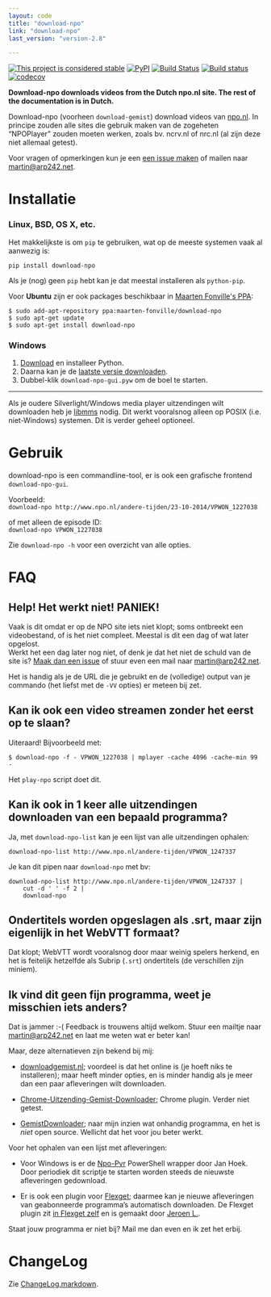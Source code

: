 ```yaml
---
layout: code
title: "download-npo"
link: "download-npo"
last_version: "version-2.8"

---
```


[![This project is considered stable](https://img.shields.io/badge/Status-stable-green.svg)](https://arp242.net/status/stable)
[![PyPI](https://img.shields.io/pypi/v/download-npo.svg)](https://pypi.python.org/pypi/download-npo)
[![Build Status](https://travis-ci.org/Carpetsmoker/download-npo.svg?branch=master)](https://travis-ci.org/Carpetsmoker/download-npo)
[![Build status](https://ci.appveyor.com/api/projects/status/72k47k6m209o2u25/branch/master?svg=true)](https://ci.appveyor.com/project/Carpetsmoker/download-npo/branch/master)
[![codecov](https://codecov.io/gh/Carpetsmoker/download-npo/branch/master/graph/badge.svg)](https://codecov.io/gh/Carpetsmoker/download-npo)


**Download-npo downloads videos from the Dutch npo.nl site. The rest of the
documentation is in Dutch.**

Download-npo (voorheen `download-gemist`) download videos van [npo.nl][npo]. In
principe zouden alle sites die gebruik maken van de zogeheten “NPOPlayer” zouden
moeten werken, zoals bv. ncrv.nl of nrc.nl (al zijn deze niet allemaal getest).

Voor vragen of opmerkingen kun je een [een issue maken][issue] of mailen naar
[martin@arp242.net][mail].


Installatie
===========
### Linux, BSD, OS X, etc.
Het makkelijkste is om `pip` te gebruiken, wat op de meeste systemen vaak al
aanwezig is:

    pip install download-npo

Als je (nog) geen `pip` hebt kan je dat meestal installeren als `python-pip`.

Voor **Ubuntu** zijn er ook packages beschikbaar in [Maarten Fonville's
PPA][ppa]:

	$ sudo add-apt-repository ppa:maarten-fonville/download-npo
	$ sudo apt-get update
	$ sudo apt-get install download-npo

### Windows

1. [Download][d-py] en installeer Python.
2. Daarna kan je de [laatste versie downloaden][releases].
3. Dubbel-klik `download-npo-gui.pyw` om de boel te starten.

---------------

Als je oudere Silverlight/Windows media player uitzendingen wilt downloaden heb
je [libmms][libmms] nodig. Dit werkt vooralsnog alleen op POSIX (i.e.
niet-Windows) systemen. Dit is verder geheel optioneel.


Gebruik
=======
download-npo is een commandline-tool, er is ook een grafische frontend
`download-npo-gui`.

Voorbeeld:  
`download-npo http://www.npo.nl/andere-tijden/23-10-2014/VPWON_1227038`

of met alleen de episode ID:  
`download-npo VPWON_1227038`

Zie `download-npo -h` voor een overzicht van alle opties.


FAQ
===

Help! Het werkt niet! PANIEK!
-----------------------------
Vaak is dit omdat er op de NPO site iets niet klopt; soms ontbreekt een
videobestand, of is het niet compleet. Meestal is dit een dag of wat later
opgelost.  
Werkt het een dag later nog niet, of denk je dat het niet de schuld van de site
is? [Maak dan een issue][issue] of stuur even een mail naar
[martin@arp242.net][mail].

Het is handig als je de URL die je gebruikt en de (volledige) output van je
commando (het liefst met de `-VV` opties) er meteen bij zet.

Kan ik ook een video streamen zonder het eerst op te slaan?
-----------------------------------------------------------
Uiteraard! Bijvoorbeeld met:

	$ download-npo -f - VPWON_1227038 | mplayer -cache 4096 -cache-min 99 -

Het `play-npo` script doet dit.

Kan ik ook in 1 keer alle uitzendingen downloaden van een bepaald programma?
----------------------------------------------------------------------------
Ja, met `download-npo-list` kan je een lijst van alle uitzendingen ophalen:

	download-npo-list http://www.npo.nl/andere-tijden/VPWON_1247337

Je kan dit pipen naar `download-npo` met bv:

	download-npo-list http://www.npo.nl/andere-tijden/VPWON_1247337 |
		cut -d ' ' -f 2 |
		download-npo

Ondertitels worden opgeslagen als .srt, maar zijn eigenlijk in het WebVTT formaat?
----------------------------------------------------------------------------------
Dat klopt; WebVTT wordt vooralsnog door maar weinig spelers herkend, en het is
feitelijk hetzelfde als Subrip (`.srt`) ondertitels (de verschillen zijn miniem).

Ik vind dit geen fijn programma, weet je misschien iets anders?
---------------------------------------------------------------
Dat is jammer :-( Feedback is trouwens altijd welkom. Stuur een mailtje naar
[martin@arp242.net][mail] en laat me weten wat er beter kan!

Maar, deze alternatieven zijn bekend bij mij:

- [downloadgemist.nl][dg.nl]; voordeel is dat het online is (je hoeft niks te
  installeren); maar heeft minder opties, en is minder handig als je meer dan
  een paar afleveringen wilt downloaden.

- [Chrome-Uitzending-Gemist-Downloader](https://github.com/luukd/Chrome-Uitzending-Gemist-Downloader);
  Chrome plugin. Verder niet getest.

- [GemistDownloader](http://www.helpdeskweb.nl/gemistdownloader/); naar mijn
  inzien wat onhandig programma, en het is *niet* open source. Wellicht dat het
  voor jou beter werkt.

Voor het ophalen van een lijst met afleveringen:

- Voor Windows is er de [Npo-Pvr][npo-pvr] PowerShell wrapper door Jan Hoek.
  Door periodiek dit scriptje te starten worden steeds de nieuwste afleveringen
  gedownload.

- Er is ook een plugin voor [Flexget](http://flexget.com/); daarmee kan je
  nieuwe afleveringen van geabonneerde programma’s automatisch downloaden. De
  Flexget plugin zit [in Flexget
  zelf](https://github.com/Flexget/Flexget/blob/develop/flexget/plugins/input/npo_watchlist.py)
  en is gemaakt door [Jeroen L.](https://github.com/jeroenl).

Staat jouw programma er niet bij? Mail me dan even en ik zet het erbij.

ChangeLog
=========
Zie [ChangeLog.markdown](https://github.com/Carpetsmoker/download-npo/blob/master/ChangeLog.markdown).

[npo]: http://www.npo.nl/
[issue]: https://github.com/Carpetsmoker/download-npo/issues/new
[mail]: mailto:martin@arp242.net
[python]: http://python.org/
[d-py]: https://www.python.org/ftp/python/3.6.0/python-3.6.0.exe
[releases]: https://github.com/Carpetsmoker/download-npo/releases
[libmms]: http://sourceforge.net/projects/libmms/
[dg.nl]: http://downloadgemist.nl
[npo-pvr]: https://github.com/jhoek/Npo-Pvr
[ppa]: https://code.launchpad.net/~maarten-fonville/+archive/ubuntu/download-npo
